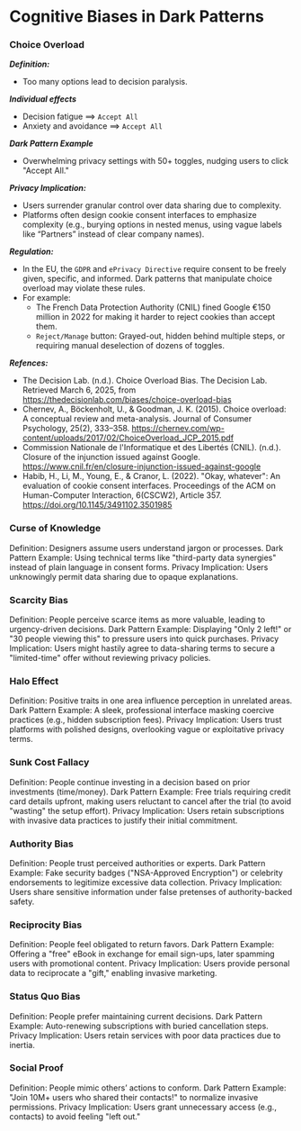 # Cognitive Biases in Dark Patterns

### Choice Overload
***Definition:***
- Too many options lead to decision paralysis.

***Individual effects***
- Decision fatigue ⟹ `Accept All`
- Anxiety and avoidance ⟹ `Accept All`

***Dark Pattern Example***
- Overwhelming privacy settings with 50+ toggles, nudging users to click "Accept All."

***Privacy Implication:***
- Users surrender granular control over data sharing due to complexity.
- Platforms often design cookie consent interfaces to emphasize complexity (e.g., burying options in nested menus, using vague labels like “Partners” instead of clear company names).

***Regulation:***
- In the EU, the `GDPR` and `ePrivacy Directive` require consent to be freely given, specific, and informed. Dark patterns that manipulate choice overload may violate these rules. 
- For example:
    - The French Data Protection Authority (CNIL) fined Google €150 million in 2022 for making it harder to reject cookies than accept them.
    - `Reject/Manage` button: Grayed-out, hidden behind multiple steps, or requiring manual deselection of dozens of toggles.

***Refences:***
- The Decision Lab. (n.d.). Choice Overload Bias. The Decision Lab. Retrieved March 6, 2025, from https://thedecisionlab.com/biases/choice-overload-bias
- Chernev, A., Böckenholt, U., & Goodman, J. K. (2015). Choice overload: A conceptual review and meta-analysis. Journal of Consumer Psychology, 25(2), 333–358. https://chernev.com/wp-content/uploads/2017/02/ChoiceOverload_JCP_2015.pdf
- Commission Nationale de l'Informatique et des Libertés (CNIL). (n.d.). Closure of the injunction issued against Google. https://www.cnil.fr/en/closure-injunction-issued-against-google
- Habib, H., Li, M., Young, E., & Cranor, L. (2022). "Okay, whatever": An evaluation of cookie consent interfaces. Proceedings of the ACM on Human-Computer Interaction, 6(CSCW2), Article 357. https://doi.org/10.1145/3491102.3501985

### Curse of Knowledge
Definition: Designers assume users understand jargon or processes.
Dark Pattern Example: Using technical terms like "third-party data synergies" instead of plain language in consent forms.
Privacy Implication: Users unknowingly permit data sharing due to opaque explanations.

### Scarcity Bias
Definition: People perceive scarce items as more valuable, leading to urgency-driven decisions.
Dark Pattern Example: Displaying "Only 2 left!" or "30 people viewing this" to pressure users into quick purchases.
Privacy Implication: Users might hastily agree to data-sharing terms to secure a "limited-time" offer without reviewing privacy policies.

### Halo Effect
Definition: Positive traits in one area influence perception in unrelated areas.
Dark Pattern Example: A sleek, professional interface masking coercive practices (e.g., hidden subscription fees).
Privacy Implication: Users trust platforms with polished designs, overlooking vague or exploitative privacy terms.

### Sunk Cost Fallacy
Definition: People continue investing in a decision based on prior investments (time/money).
Dark Pattern Example: Free trials requiring credit card details upfront, making users reluctant to cancel after the trial (to avoid "wasting" the setup effort).
Privacy Implication: Users retain subscriptions with invasive data practices to justify their initial commitment.

### Authority Bias
Definition: People trust perceived authorities or experts.
Dark Pattern Example: Fake security badges ("NSA-Approved Encryption") or celebrity endorsements to legitimize excessive data collection.
Privacy Implication: Users share sensitive information under false pretenses of authority-backed safety.

### Reciprocity Bias
Definition: People feel obligated to return favors.
Dark Pattern Example: Offering a "free" eBook in exchange for email sign-ups, later spamming users with promotional content.
Privacy Implication: Users provide personal data to reciprocate a "gift," enabling invasive marketing.

### Status Quo Bias
Definition: People prefer maintaining current decisions.
Dark Pattern Example: Auto-renewing subscriptions with buried cancellation steps.
Privacy Implication: Users retain services with poor data practices due to inertia.

### Social Proof
Definition: People mimic others’ actions to conform.
Dark Pattern Example: "Join 10M+ users who shared their contacts!" to normalize invasive permissions.
Privacy Implication: Users grant unnecessary access (e.g., contacts) to avoid feeling "left out."
